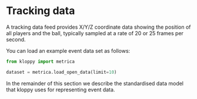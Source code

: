 # Tracking data

A tracking data feed provides X/Y/Z coordinate data showing the position of all players and the ball, typically sampled at a rate of 20 or 25 frames per second.

You can load an example event data set as follows:

```python
from kloppy import metrica

dataset = metrica.load_open_data(limit=10)
```

In the remainder of this section we describe the standardised data model that kloppy uses for representing event data.
